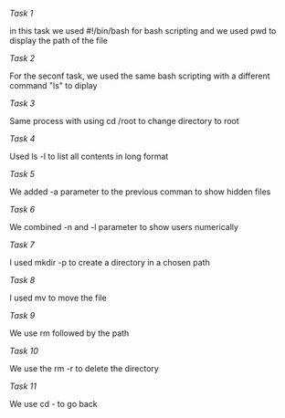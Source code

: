 *Task 1*

in this task we used #!/bin/bash for bash scripting and we used pwd to display the path of the file

*Task 2*

For the seconf task, we used the same bash scripting with a different command "ls" to diplay

*Task 3*

Same process with using cd /root to change directory to root

*Task 4*

Used ls -l to list all contents in long format

*Task 5*

We added -a parameter to the previous comman to show hidden files

*Task 6*

We combined -n and -l parameter to show users numerically

*Task 7*

I used mkdir -p to create a directory in a chosen path

*Task 8*

I used mv to move the file

*Task 9*

We use rm followed by the path

*Task 10*

We use the rm -r to delete the directory

*Task 11*

We use cd - to go back  
